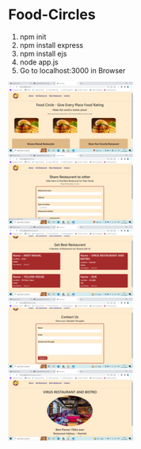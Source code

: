 # Food-Circles


 <ol>
        <li>npm init</li>
        <li>npm install express</li>
        <li>npm install ejs</li>
        <li>node app.js</li>
        <li>Go to localhost:3000 in Browser</li>
    </ol>
<img src="ScreenShots/1.png" alt="Photo-1" width="50%">
<img src="ScreenShots/2.png" alt="Photo-1" width="50%">
<img src="ScreenShots/3.png" alt="Photo-1" width="50%">
<img src="ScreenShots/4.png" alt="Photo-1" width="50%">
<img src="ScreenShots/5.png" alt="Photo-1" width="50%">
